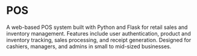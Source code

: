 # POS
A web-based POS system built with Python and Flask for retail sales and inventory management. Features include user authentication, product and inventory tracking, sales processing, and receipt generation. Designed for cashiers, managers, and admins in small to mid-sized businesses.
